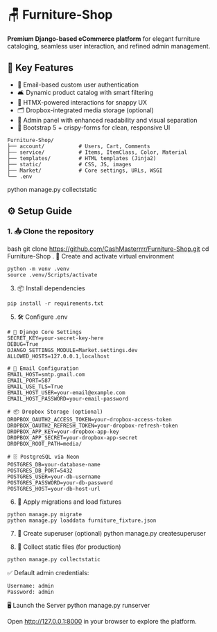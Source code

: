 # 🪑 Furniture-Shop

**Premium Django-based eCommerce platform** for elegant furniture cataloging, seamless user interaction, and refined admin management.



## 🚀 Key Features

- 🔐 Email-based custom user authentication  
- 🛋️ Dynamic product catalog with smart filtering  
- 🧠 HTMX-powered interactions for snappy UX  
- 🗂️ Dropbox-integrated media storage (optional)  
- 🧾 Admin panel with enhanced readability and visual separation  
- 🎨 Bootstrap 5 + crispy-forms for clean, responsive UI  

```
Furniture-Shop/
├── account/           # Users, Cart, Comments
├── service/           # Items, ItemClass, Color, Material
├── templates/         # HTML templates (Jinja2)
├── static/            # CSS, JS, images
├── Market/            # Core settings, URLs, WSGI
└── .env
```

python manage.py collectstatic


## ⚙️ Setup Guide

### 1. 📥 Clone the repository

bash
git clone https://github.com/CashMasterrrr/Furniture-Shop.git
cd Furniture-Shop
. 🧪 Create and activate virtual environment
```
python -m venv .venv
source .venv/Scripts/activate
```


3. 📦 Install dependencies
```
pip install -r requirements.txt
```


5. 🛠️ Configure .env
```
# 🔐 Django Core Settings
SECRET_KEY=your-secret-key-here
DEBUG=True
DJANGO_SETTINGS_MODULE=Market.settings.dev
ALLOWED_HOSTS=127.0.0.1,localhost

# 📧 Email Configuration
EMAIL_HOST=smtp.gmail.com
EMAIL_PORT=587
EMAIL_USE_TLS=True
EMAIL_HOST_USER=your-email@example.com
EMAIL_HOST_PASSWORD=your-email-password

# 📦 Dropbox Storage (optional)
DROPBOX_OAUTH2_ACCESS_TOKEN=your-dropbox-access-token
DROPBOX_OAUTH2_REFRESH_TOKEN=your-dropbox-refresh-token
DROPBOX_APP_KEY=your-dropbox-app-key
DROPBOX_APP_SECRET=your-dropbox-app-secret
DROPBOX_ROOT_PATH=media/

# 🗄️ PostgreSQL via Neon
POSTGRES_DB=your-database-name
POSTGRES_DB_PORT=5432
POSTGRES_USER=your-db-username
POSTGRES_PASSWORD=your-db-password
POSTGRES_HOST=your-db-host-url
```

6. 🧱 Apply migrations and load fixtures
```
python manage.py migrate
python manage.py loaddata furniture_fixture.json
```


7. 👤 Create superuser (optional)
python manage.py createsuperuser

8. 📁 Collect static files (for production)

```bash
python manage.py collectstatic
```



✅ Default admin credentials:
```
Username: admin
Password: admin
```


🖥️ Launch the Server
python manage.py runserver


Open http://127.0.0.1:8000 in your browser to explore the platform.
